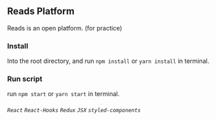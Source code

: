 ## Reads Platform

Reads is an open platform. (for practice)


### Install

  Into the root directory, and run `npm install` or `yarn install` in terminal.


### Run script

  run `npm start` or `yarn start` in terminal.


###### `React` `React-Hooks` `Redux` `JSX` `styled-components`
